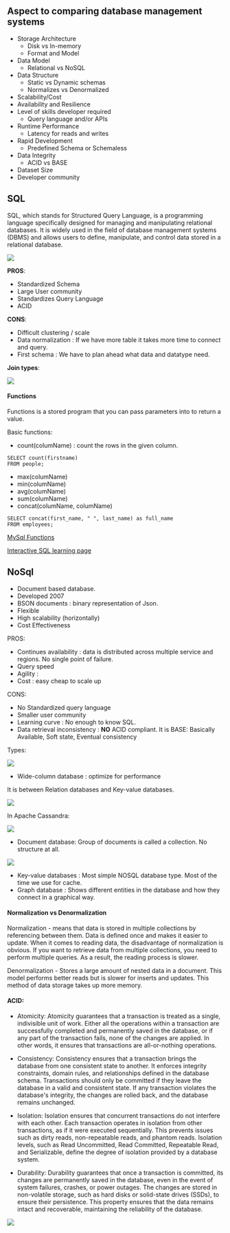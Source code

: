 ## Aspect to comparing database management systems

- Storage Architecture
    - Disk vs In-memory
    - Format and Model
- Data Model
    - Relational vs NoSQL
- Data Structure
    - Static vs Dynamic schemas
    - Normalizes vs Denormalized
- Scalability/Cost
- Availability and Resilience
- Level of skills developer required
    - Query language and/or APIs
- Runtime Performance
    - Latency for reads and writes
- Rapid Development
    - Predefined Schema or Schemaless
- Data Integrity
    - ACID vs BASE
- Dataset Size
- Developer community

## SQL

SQL, which stands for Structured Query Language, is a programming language specifically designed for managing and
manipulating relational databases. It is widely used in the field of database management systems (DBMS) and allows users
to define, manipulate, and control data stored in a relational database.

![](../../../../resources/database/img_1.png)

**PROS**:

- Standardized Schema
- Large User community
- Standardizes Query Language
- ACID

**CONS**:

- Difficult clustering / scale
- Data normalization : If we have more table it takes more time to connect and query.
- First schema : We have to plan ahead what data and datatype need.

**Join types**:

![](../../../../resources/database/img_6.png)

#### Functions

Functions is a stored program that you can pass parameters into to return
a value.

Basic functions:

- count(columName) : count the rows in the given column.

```mysql
SELECT count(firstname)
FROM people;
```

- max(columName)
- min(columName)
- avg(columName)
- sum(columName)
- concat(columName, columName)

```mysql
SELECT concat(first_name, " ", last_name) as full_name
FROM employees;
```

[MySql Functions](https://dev.mysql.com/doc/refman/8.0/en/built-in-function-reference.html)

[Interactive SQL learning page](https://sqlbolt.com/)

## NoSql

- Document based database.
- Developed 2007
- BSON documents : binary representation of Json.
- Flexible
- High scalability (horizontally)
- Cost Effectiveness

PROS:

- Continues availability : data is distributed across multiple service and regions. No single point of failure.
- Query speed
- Agility :
- Cost : easy cheap to scale up

CONS:

- No Standardized query language
- Smaller user community
- Learning curve : No enough to know SQL.
- Data retrieval inconsistency : **NO** ACID compliant.
  It is BASE: Basically Available, Soft state, Eventual consistency

Types:

![](../../../../resources/database/img_5.png)

- Wide-column database : optimize for performance

It is between Relation databases and Key-value databases.

![](../../../../resources/database/img_3.png)

In Apache Cassandra:

![](../../../../resources/database/img_4.png)

- Document database: Group of documents is called a collection. No structure at all.

![](../../../../resources/database/img.png)

- Key-value databases : Most simple NOSQL database type. Most of the time we use for cache.
- Graph database : Shows different entities in the database and how they connect in a graphical way.

#### Normalization vs Denormalization

Normalization - means that data is stored in multiple collections by referencing between them. Data is defined once and
makes it easier to update. When it comes to reading data, the disadvantage of normalization is obvious. If you want to
retrieve data from multiple collections, you need to perform multiple queries. As a result, the reading process is
slower.

Denormalization - Stores a large amount of nested data in a document. This model performs better reads but is slower for
inserts and updates. This method of data storage takes up more memory.

#### ACID:

- Atomicity: Atomicity guarantees that a transaction is treated as a single, indivisible unit of work. Either all the
  operations within a transaction are successfully completed and permanently saved in the database, or if any part of
  the transaction fails, none of the changes are applied. In other words, it ensures that transactions are
  all-or-nothing operations.


- Consistency: Consistency ensures that a transaction brings the database from one consistent state to another. It
  enforces integrity constraints, domain rules, and relationships defined in the database schema. Transactions should
  only be committed if they leave the database in a valid and consistent state. If any transaction violates the
  database's integrity, the changes are rolled back, and the database remains unchanged.


- Isolation: Isolation ensures that concurrent transactions do not interfere with each other. Each transaction operates
  in isolation from other transactions, as if it were executed sequentially. This prevents issues such as dirty reads,
  non-repeatable reads, and phantom reads. Isolation levels, such as Read Uncommitted, Read Committed, Repeatable Read,
  and Serializable, define the degree of isolation provided by a database system.


- Durability: Durability guarantees that once a transaction is committed, its changes are permanently saved in the
  database, even in the event of system failures, crashes, or power outages. The changes are stored in non-volatile
  storage, such as hard disks or solid-state drives (SSDs), to ensure their persistence. This property ensures that the
  data remains intact and recoverable, maintaining the reliability of the database.

![](../../../../resources/database/img_2.png)

